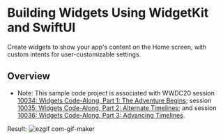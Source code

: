 # Building Widgets Using WidgetKit and SwiftUI

Create widgets to show your app's content on the Home screen, with custom intents for user-customizable settings.

## Overview

- Note: This sample code project is associated with WWDC20 session [10034: Widgets Code-Along, Part 1: The Adventure Begins](https://developer.apple.com/wwdc20/10034/); session [10035: Widgets Code-Along, Part 2: Alternate Timelines](https://developer.apple.com/wwdc20/10035/); and session [10036: Widgets Code-Along, Part 3: Advancing Timelines](https://developer.apple.com/wwdc20/10036/).

Result:
![ezgif com-gif-maker](https://user-images.githubusercontent.com/82362278/210311599-c3cab428-7fa9-45e7-8af7-129678d1c07d.gif)
